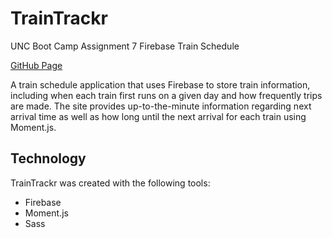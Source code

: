 # TrainTrackr
UNC Boot Camp Assignment 7 Firebase Train Schedule

[GitHub Page](https://mithipster.github.io/unc_assign_7_train_schedule/)

A train schedule application that uses Firebase to store train information, including when each train first runs on a given day and how frequently trips are made. The site provides up-to-the-minute information regarding next arrival time as well as how long until the next arrival for each train using Moment.js.

## Technology
TrainTrackr was created with the following tools:
  * Firebase
  * Moment.js
  * Sass
